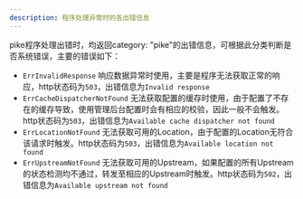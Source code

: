 ```yaml
---
description: 程序处理异常时的各出错信息
---
```


pike程序处理出错时，均返回category: "pike"的出错信息，可根据此分类判断是否系统错误，主要的错误如下：

- `ErrInvalidResponse` 响应数据异常时使用，主要是程序无法获取正常的响应，http状态码为`503`，出错信息为`Invalid response`
- `ErrCacheDispatcherNotFound` 无法获取配置的缓存时使用，由于配置了不存在的缓存导致，使用管理后台配置时会有相应的校验，因此一般不会触发。http状态码为`503`，出错信息为`Available cache dispatcher not found`
- `ErrLocationNotFound` 无法获取可用的Location，由于配置的Location无符合该请求时触发。http状态码为`503`，出错信息为`Available location not found`
- `ErrUpstreamNotFound` 无法获取可用的Upstream，如果配置的所有Upstream的状态检测均不通过，转发至相应的Upstream时触发。http状态码为`502`，出错信息为`Available upstream not found`
